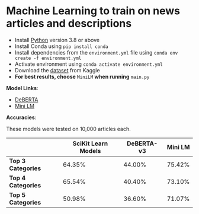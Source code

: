 # Machine Learning to train on news articles and descriptions

- Install [Python](https://www.python.org) version 3.8 or above
- Install Conda using `pip install conda`
- Install dependencies from the `environment.yml` file using `conda env create -f environment.yml`
- Activate environment using `conda activate environment.yml`
- Download the [dataset](https://www.kaggle.com/datasets/rmisra/news-category-dataset/data) from Kaggle
- **For best results, choose** `MiniLM` **when running** `main.py`





**Model Links**:

- [DeBERTA](https://huggingface.co/MoritzLaurer/DeBERTa-v3-base-mnli-fever-anli)
- [Mini LM](https://huggingface.co/sentence-transformers/all-MiniLM-L6-v2)


**Accuracies**:

These models were tested on 10,000 articles each. 

|          | SciKit Learn Models | DeBERTA-v3|Mini LM|
|----------|----------|----------|----------|
|**Top 3 Categories**|64.35%|44.00%|75.42% |
|**Top 4 Categories**|65.54%|40.40%|73.10% |
|**Top 5 Categories**|50.98%|36.60%|71.07% |


